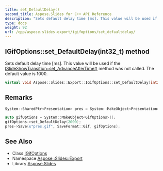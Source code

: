 ```yaml
---
title: set_DefaultDelay()
second_title: Aspose.Slides for C++ API Reference
description: "Sets default delay time [ms]. This value will be used if the ISlideShowTransition::set_AdvanceAfterTime() method was not called. The default value is 1000."
type: docs
weight: 92
url: /cpp/aspose.slides.export/igifoptions/set_defaultdelay/
---
```

## IGifOptions::set_DefaultDelay(int32_t) method


Sets default delay time [ms]. This value will be used if the [ISlideShowTransition::set_AdvanceAfterTime()](../../../aspose.slides/islideshowtransition/set_advanceaftertime/) method was not called. The default value is 1000.

```cpp
virtual void Aspose::Slides::Export::IGifOptions::set_DefaultDelay(int32_t value)=0
```

## Remarks



```cpp
System::SharedPtr<Presentation> pres = System::MakeObject<Presentation>(u"pres.pptx");

auto gifOptions = System::MakeObject<GifOptions>();
gifOptions->set_DefaultDelay(2000);
pres->Save(u"pres.gif", SaveFormat::Gif, gifOptions);
```




## See Also

* Class [IGifOptions](./)
* Namespace [Aspose::Slides::Export](../)
* Library [Aspose.Slides](../../)